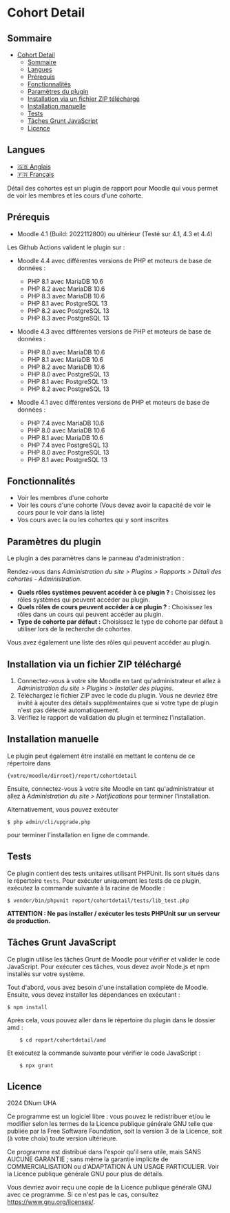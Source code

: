 # Cohort Detail #

## Sommaire ##

- [Cohort Detail](#cohort-detail)
  - [Sommaire](#sommaire)
  - [Langues](#langues)
  - [Prérequis](#prérequis)
  - [Fonctionnalités](#fonctionnalités)
  - [Paramètres du plugin](#paramètres-du-plugin)
  - [Installation via un fichier ZIP téléchargé](#installation-via-un-fichier-zip-téléchargé)
  - [Installation manuelle](#installation-manuelle)
  - [Tests](#tests)
  - [Tâches Grunt JavaScript](#tâches-grunt-javascript)
  - [Licence](#licence)

## Langues ##

- [🇬🇧 Anglais](README.md)
- [🇫🇷 Français](README_fr.md)

Détail des cohortes est un plugin de rapport pour Moodle qui vous permet de voir les membres et les cours d'une cohorte.

## Prérequis ##

- Moodle 4.1 (Build: 2022112800) ou ultérieur (Testé sur 4.1, 4.3 et 4.4)

Les Github Actions valident le plugin sur :

- Moodle 4.4 avec différentes versions de PHP et moteurs de base de données :
    - PHP 8.1 avec MariaDB 10.6
    - PHP 8.2 avec MariaDB 10.6
    - PHP 8.3 avec MariaDB 10.6
    - PHP 8.1 avec PostgreSQL 13
    - PHP 8.2 avec PostgreSQL 13
    - PHP 8.3 avec PostgreSQL 13

- Moodle 4.3 avec différentes versions de PHP et moteurs de base de données :
    - PHP 8.0 avec MariaDB 10.6
    - PHP 8.1 avec MariaDB 10.6
    - PHP 8.2 avec MariaDB 10.6
    - PHP 8.0 avec PostgreSQL 13
    - PHP 8.1 avec PostgreSQL 13
    - PHP 8.2 avec PostgreSQL 13

- Moodle 4.1 avec différentes versions de PHP et moteurs de base de données :
    - PHP 7.4 avec MariaDB 10.6
    - PHP 8.0 avec MariaDB 10.6
    - PHP 8.1 avec MariaDB 10.6
    - PHP 7.4 avec PostgreSQL 13
    - PHP 8.0 avec PostgreSQL 13
    - PHP 8.1 avec PostgreSQL 13

## Fonctionnalités ##

- Voir les membres d'une cohorte
- Voir les cours d'une cohorte (Vous devez avoir la capacité de voir le cours pour le voir dans la liste)
- Vos cours avec la ou les cohortes qui y sont inscrites

## Paramètres du plugin ##

Le plugin a des paramètres dans le panneau d'administration :

Rendez-vous dans _Administration du site > Plugins > Rapports > Détail des cohortes - Administration_.

- **Quels rôles systèmes peuvent accéder à ce plugin ? :** Choisissez les rôles systèmes qui peuvent accéder au plugin.
- **Quels rôles de cours peuvent accéder à ce plugin ? :** Choisissez les rôles dans un cours qui peuvent accéder au plugin.
- **Type de cohorte par défaut :** Choisissez le type de cohorte par défaut à utiliser lors de la recherche de cohortes.

Vous avez également une liste des rôles qui peuvent accéder au plugin.

## Installation via un fichier ZIP téléchargé ##

1. Connectez-vous à votre site Moodle en tant qu'administrateur et allez à _Administration du site > Plugins > Installer des plugins_.
2. Téléchargez le fichier ZIP avec le code du plugin. Vous ne devriez être invité à ajouter des détails supplémentaires que si votre type de plugin n'est pas détecté automatiquement.
3. Vérifiez le rapport de validation du plugin et terminez l'installation.

## Installation manuelle ##

Le plugin peut également être installé en mettant le contenu de ce répertoire dans

    {votre/moodle/dirroot}/report/cohortdetail

Ensuite, connectez-vous à votre site Moodle en tant qu'administrateur et allez à _Administration du site > Notifications_ pour terminer l'installation.

Alternativement, vous pouvez exécuter

    $ php admin/cli/upgrade.php

pour terminer l'installation en ligne de commande.

## Tests ##

Ce plugin contient des tests unitaires utilisant PHPUnit. Ils sont situés dans le répertoire `tests`. Pour exécuter uniquement les tests de ce plugin, exécutez la commande suivante à la racine de Moodle :

    $ vendor/bin/phpunit report/cohortdetail/tests/lib_test.php

**ATTENTION : Ne pas installer / exécuter les tests PHPUnit sur un serveur de production.**

## Tâches Grunt JavaScript ##

Ce plugin utilise les tâches Grunt de Moodle pour vérifier et valider le code JavaScript. Pour exécuter ces tâches, vous devez avoir Node.js et npm installés sur votre système.

Tout d'abord, vous avez besoin d'une installation complète de Moodle. Ensuite, vous devez installer les dépendances en exécutant :

    $ npm install

Après cela, vous pouvez aller dans le répertoire du plugin dans le dossier amd :

        $ cd report/cohortdetail/amd

Et exécutez la commande suivante pour vérifier le code JavaScript :

        $ npx grunt

## Licence ##

2024 DNum UHA

Ce programme est un logiciel libre : vous pouvez le redistribuer et/ou le modifier selon les termes de la Licence publique générale GNU telle que publiée par la Free Software Foundation, soit la version 3 de la Licence, soit (à votre choix) toute version ultérieure.

Ce programme est distribué dans l'espoir qu'il sera utile, mais SANS AUCUNE GARANTIE ; sans même la garantie implicite de COMMERCIALISATION ou d'ADAPTATION À UN USAGE PARTICULIER. Voir la Licence publique générale GNU pour plus de détails.

Vous devriez avoir reçu une copie de la Licence publique générale GNU avec ce programme. Si ce n'est pas le cas, consultez <https://www.gnu.org/licenses/>.
